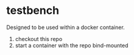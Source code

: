 # testbench
Designed to be used within a docker container.  
1) checkout this repo
2) start a container with the repo bind-mounted
